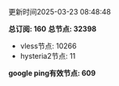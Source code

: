更新时间2025-03-23 08:48:48

**总订阅: 160**
**总节点: 32398**
- vless节点: 10266
- hysteria2节点: 11

**google ping有效节点: 609**
